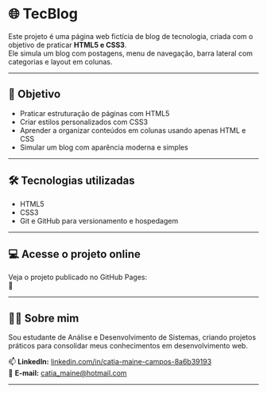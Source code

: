 # 🌐 TecBlog

Este projeto é uma página web fictícia de blog de tecnologia, criada com o objetivo de praticar **HTML5 e CSS3**.  
Ele simula um blog com postagens, menu de navegação, barra lateral com categorias e layout em colunas.

---

## 🎯 Objetivo

- Praticar estruturação de páginas com HTML5  
- Criar estilos personalizados com CSS3  
- Aprender a organizar conteúdos em colunas usando apenas HTML e CSS  
- Simular um blog com aparência moderna e simples

---

## 🛠️ Tecnologias utilizadas

- HTML5  
- CSS3  
- Git e GitHub para versionamento e hospedagem

---

## 💻 Acesse o projeto online

Veja o projeto publicado no GitHub Pages:  
🔗 

---

## 🙋‍♀️ Sobre mim

Sou estudante de Análise e Desenvolvimento de Sistemas, criando projetos práticos para consolidar meus conhecimentos em desenvolvimento web.

📫 **LinkedIn:** [linkedin.com/in/catia-maine-campos-8a6b39193](https://www.linkedin.com/in/catia-maine-campos-8a6b39193)  
📧 **E-mail:** catia_maine@hotmail.com

---

